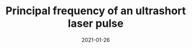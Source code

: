 ---
title: "Principal frequency of an ultrashort laser pulse"
collection: publications
permalink: " /publication/2021-01-26-Principal frequency of an ultrashort laser pulse"
date: 2021-01-26
venue: 'Phys. Rev. A (under review)'
paperurl: 'https://arxiv.org/abs/2101.10526'
citation: 'Enrique G. Neyra, Pablo Vaveliuk, Emilio Pisanty, Andrew S. Maxwell, Maciej Lewenstein &amp; Marcelo F. Ciappina, arXiv:2101.10526 (2021)'
---